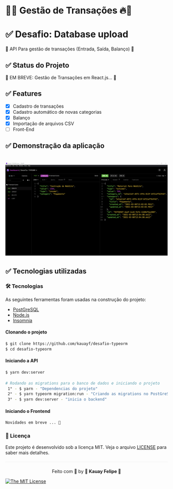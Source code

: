 
# 🚀🔥 Gestão de Transações 🔥🚀


 # ✅ Desafio: Database upload
   🚀 API Para gestão de transações (Entrada, Saída, Balanço) 🚀
      

## ✅ Status do Projeto

🚦 EM BREVE: Gestão de Transações em React.js... 🚦

##  ✅ Features

- [x] Cadastro de transações
- [x] Cadastro automático de novas categorias
- [x] Balanço
- [x] Importação de arquivos CSV  
- [ ] Front-End 

## ✅ Demonstração da aplicação

<h1 align="center">
  <img src=src/assets/typeorm.gif />
</h1>


## ✅ Tecnologias utilizadas

### 🛠 Tecnologias

As seguintes ferramentas foram usadas na construção do projeto:

- [PostGreSQL](https://www.sqlite.org/index.html)
- [Node.js](https://nodejs.org/en/)
- [Insomnia](https://insomnia.rest/products/insomnia)


<Div style{alingnItems: 'center'}> 

</Div>


#### Clonando o projeto
```sh
$ git clone https://github.com/kauayf/desafio-typeorm
$ cd desafio-typeorm
```
#### Iniciando a API
```sh
$ yarn dev:server

# Rodando as migrations para o banco de dados e iniciando o projeto
 1° - $ yarn - "Dependencias do projeto"
 2° - $ yarn typeorm migration:run - "Criando as migrations no PostGreSQL"
 3° - $ yarn dev:server - "inicia o backend" 
```

#### Iniciando o Frontend
```sh
Novidades em breve ... 🚀
```


### :memo: Licença

Este projeto é desenvolvido sob a licença MIT. Veja o arquivo [LICENSE](LICENSE.md) para saber mais detalhes.

<p align="center" style="margin-top: 20px; border-top: 1px solid #eee; padding-top: 20px;">Feito com 💙 by <strong>  🌠 Kauay Felipe 🌠 </strong> </p>

 
[![The MIT License](https://img.shields.io/badge/license-MIT-green.svg?style=flat-square)](http://github.com/jvictorfarias/gobarber/LICENSE.md)
